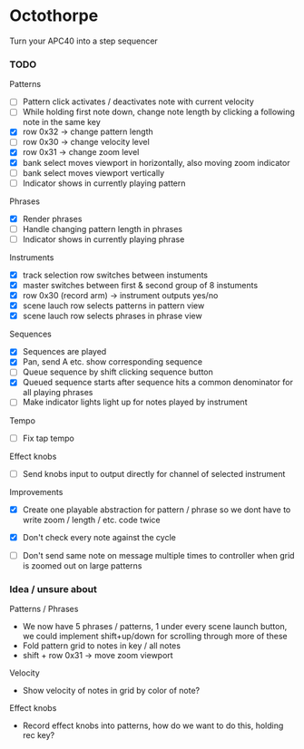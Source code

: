 
# Octothorpe

Turn your APC40 into a step sequencer


### TODO 
Patterns
- [ ] Pattern click activates / deactivates note with current velocity
- [ ] While holding first note down, change note length by clicking a following note in the same key
- [X] row 0x32 -> change pattern length
- [ ] row 0x30 -> change velocity level
- [X] row 0x31 -> change zoom level
- [X] bank select moves viewport in horizontally, also moving zoom indicator
- [ ] bank select moves viewport vertically
- [ ] Indicator shows in currently playing pattern

Phrases
- [X] Render phrases
- [ ] Handle changing pattern length in phrases
- [ ] Indicator shows in currently playing phrase

Instruments
- [X] track selection row switches between instuments
- [X] master switches between first & second group of 8 instuments
- [X] row 0x30 (record arm) -> instrument outputs yes/no
- [X] scene lauch row selects patterns in pattern view
- [X] scene lauch row selects phrases in phrase view

Sequences
- [X] Sequences are played
- [X] Pan, send A etc. show corresponding sequence
- [ ] Queue sequence by shift clicking sequence button
- [X] Queued sequence starts after sequence hits a common denominator for all playing phrases
- [ ] Make indicator lights light up for notes played by instrument

Tempo
- [ ] Fix tap tempo

Effect knobs
- [ ] Send knobs input to output directly for channel of selected instrument

Improvements
- [X] Create one playable abstraction for pattern / phrase so we dont have to write zoom / length / etc. code twice
- [X] Don't check every note against the cycle
- [ ] Don't send same note on message multiple times to controller when grid is zoomed out on large patterns


### Idea / unsure about
Patterns / Phrases
- We now have 5 phrases / patterns, 1 under every scene launch button, we could implement shift+up/down for scrolling through more of these
- Fold pattern grid to notes in key / all notes
- shift + row 0x31 -> move zoom viewport

Velocity
- Show velocity of notes in grid by color of note?

Effect knobs
- Record effect knobs into patterns, how do we want to do this, holding rec key?

